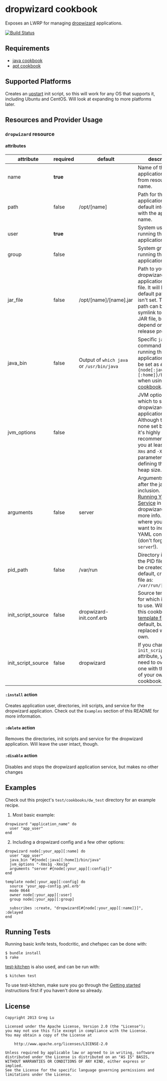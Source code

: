 # dropwizard cookbook

Exposes an LWRP for managing [dropwizard](http://dropwizard.codahale.com/) applications.

[![Build Status](https://api.travis-ci.org/greglu/dropwizard-cookbook.png)](https://travis-ci.org/greglu/dropwizard-cookbook)


## Requirements

* [java cookbook](https://github.com/opscode-cookbooks/java)
* [apt cookbook](https://github.com/opscode-cookbooks/apt)


## Supported Platforms

Creates an [upstart](http://en.wikipedia.org/wiki/Upstart#Adoption) init script, so this will work for any OS that supports it, including Ubuntu and CentOS. Will look at expanding to more platforms later.


## Resources and Provider Usage

### `dropwizard` resource

#### attributes

|attribute|required|default|description|
|---------|--------|-------|-----------|
|name|**true**||Name of the application. Implied from resource name.|
|path|false|/opt/[name]|Path for the application. Will default into /opt with the application name.|
|user|**true**||System user for running the application.|
|group|false||System group for running the application.|
|jar_file|false|/opt/[name]/[name].jar|Path to your dropwizard application's [fat JAR](http://dropwizard.codahale.com/getting-started/#building-fat-jars) file. It will look into a default path if this isn't set. The default path can be a symlink to your real JAR file, but will depend on your release process.|
|java_bin|false|Output of `which java` or `/usr/bin/java`|Specific `java` command for running the application. Should be set as `#{node[:java][:home]}/bin/java` when using the [java cookbook](https://github.com/opscode-cookbooks/java).|
|jvm_options|false||JVM options with which to start the dropwizard application. Although there are none set by default, it's highly recommended that you at least set the `-Xms` and `-Xmx` parameters here for defining the Java heap size.|
|arguments|false|server|Arguments to pass after the jar file inclusion. See [Running Your Service](http://dropwizard.codahale.com/getting-started/#running-your-service) in the dropwizard docs for more info. This is where you'd also want to include your YAML config file (don't forget to add `server`!).|
|pid_path|false|/var/run|Directory in which the PID file should be created. By default, creates the file as: `/var/run/[name].pid`|
|init_script_source|false|dropwizard-init.conf.erb|Source template file for which init script to use. Will using this cookbook's [template file](https://github.com/greglu/dropwizard-cookbook/blob/master/templates/default/dropwizard-init.conf.erb) by default, but can be replaced with your own.|
|init_script_source|false|dropwizard|If you change the `init_script_source` attribute, you'll also need to override this one with the name of your own cookbook.|

#### `:install` action

Creates application user, directories, init scripts, and service for the dropwizard application. Check out the `Examples` section of this README for more information.

#### `:delete` action

Removes the directories, init scripts and service for the dropwizard application. Will leave the user intact, though.


#### `:disable` action

Disables and stops the dropwizard application service, but makes no other changes


## Examples

Check out this project's `test/cookbooks/dw_test` directory for an example recipe.

1) Most basic example:

```
dropwizard "application_name" do
  user "app_user"
end
```

2) Including a dropwizard config and a few other options:

```
dropwizard node[:your_app][:name] do
  user "app_user"
  java_bin "#{node[:java][:home]}/bin/java"
  jvm_options "-Xms1g -Xmx1g"
  arguments "server #{node[:your_app][:config]}"
end

template node[:your_app][:config] do
  source 'your_app-config.yml.erb'
  mode 0644
  owner node[:your_app][:user]
  group node[:your_app][:group]

  subscribes :create, "dropwizard[#{node[:your_app][:name]}]", :delayed
end
```

## Running Tests

Running basic knife tests, foodcritic, and chefspec can be done with:

```
$ bundle install
$ rake
```

[test-kitchen](https://github.com/opscode/test-kitchen) is also used, and can be run with:

```
$ kitchen test
```

To use test-kitchen, make sure you go through the [Getting started](https://github.com/opscode/test-kitchen#getting-started) instructions first if you haven't done so already.


## License

    Copyright 2013 Greg Lu

    Licensed under the Apache License, Version 2.0 (the "License");
    you may not use this file except in compliance with the License.
    You may obtain a copy of the License at

        http://www.apache.org/licenses/LICENSE-2.0

    Unless required by applicable law or agreed to in writing, software
    distributed under the License is distributed on an "AS IS" BASIS,
    WITHOUT WARRANTIES OR CONDITIONS OF ANY KIND, either express or implied.
    See the License for the specific language governing permissions and
    limitations under the License.

